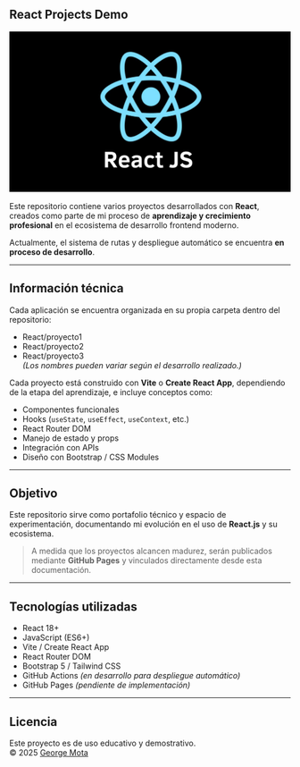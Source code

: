 ## React Projects Demo

![React Projects Cover](./assets/reactPortada.jpg)

Este repositorio contiene varios proyectos desarrollados con **React**, creados como parte de mi proceso de **aprendizaje y crecimiento profesional** en el ecosistema de desarrollo frontend moderno.

Actualmente, el sistema de rutas y despliegue automático se encuentra **en proceso de desarrollo**.

---

## Información técnica

Cada aplicación se encuentra organizada en su propia carpeta dentro del repositorio:

- React/proyecto1  
- React/proyecto2  
- React/proyecto3  
*(Los nombres pueden variar según el desarrollo realizado.)*

Cada proyecto está construido con **Vite** o **Create React App**, dependiendo de la etapa del aprendizaje, e incluye conceptos como:
- Componentes funcionales  
- Hooks (`useState`, `useEffect`, `useContext`, etc.)  
- React Router DOM  
- Manejo de estado y props  
- Integración con APIs  
- Diseño con Bootstrap / CSS Modules  

---

## Objetivo

Este repositorio sirve como portafolio técnico y espacio de experimentación, documentando mi evolución en el uso de **React.js** y su ecosistema.

> A medida que los proyectos alcancen madurez, serán publicados mediante **GitHub Pages** y vinculados directamente desde esta documentación.

---

## Tecnologías utilizadas
- React 18+
- JavaScript (ES6+)
- Vite / Create React App
- React Router DOM
- Bootstrap 5 / Tailwind CSS
- GitHub Actions *(en desarrollo para despliegue automático)*
- GitHub Pages *(pendiente de implementación)*

---

## Licencia
Este proyecto es de uso educativo y demostrativo.  
© 2025 [George Mota](https://github.com/georgemota)

